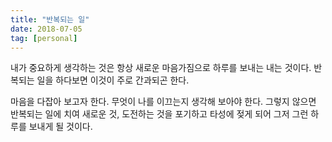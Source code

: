 ```yaml
---
title: "반복되는 일"
date: 2018-07-05
tag: [personal]
---
```


내가 중요하게 생각하는 것은 항상 새로운 마음가짐으로 하루를 보내는 내는 것이다.
반복되는 일을 하다보면 이것이 주로 간과되곤 한다.

마음을 다잡아 보고자 한다. 무엇이 나를 이끄는지 생각해 보아야 한다. 그렇지 않으면 반복되는 일에 치여 새로운 것, 도전하는 것을 포기하고 타성에 젖게 되어 그저 그런 하루를 보내게 될 것이다.
